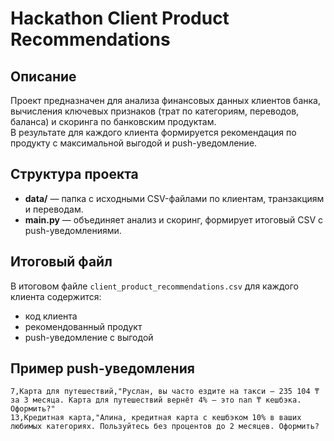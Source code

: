 # Hackathon Client Product Recommendations

## Описание

Проект предназначен для анализа финансовых данных клиентов банка, вычисления ключевых признаков (трат по категориям, переводов, баланса) и скоринга по банковским продуктам.  
В результате для каждого клиента формируется рекомендация по продукту с максимальной выгодой и push-уведомление.

## Структура проекта

- **data/** — папка с исходными CSV-файлами по клиентам, транзакциям и переводам.
- **main.py** — объединяет анализ и скоринг, формирует итоговый CSV с push-уведомлениями.

## Итоговый файл

В итоговом файле ```client_product_recommendations.csv``` для каждого клиента содержится:
- код клиента
- рекомендованный продукт
- push-уведомление с выгодой

## Пример push-уведомления

```
7,Карта для путешествий,"Руслан, вы часто ездите на такси — 235 104 ₸ за 3 месяца. Карта для путешествий вернёт 4% — это nan ₸ кешбэка. Оформить?" 
13,Кредитная карта,"Алина, кредитная карта с кешбэком 10% в ваших любимых категориях. Пользуйтесь без процентов до 2 месяцев. Оформить?
```

